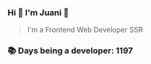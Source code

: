 ### Hi 👋 I&#39;m Juani 🦁

> I&#39;m a Frontend Web Developer SSR

### 📚 Days being a developer: 1197
